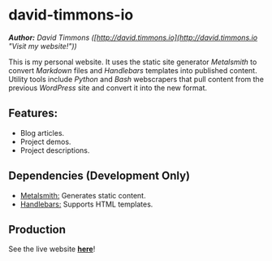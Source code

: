 david-timmons-io
====================
_**Author:** David Timmons ([http://david.timmons.io](http://david.timmons.io "Visit my website!"))_

This is my personal website. It uses the static site generator _Metalsmith_ to convert _Markdown_
files and _Handlebars_ templates into published content. Utility tools include _Python_ and
_Bash_ webscrapers that pull content from the previous _WordPress_ site and convert it into the
new format.

## Features:

* Blog articles.
* Project demos.
* Project descriptions.

## Dependencies (Development Only)

* [Metalsmith:](http://www.metalsmith.io "Visit the Metalsmith website.") Generates static content.
* [Handlebars:](http://handlebarsjs.com "Visit the Handlebars website.") Supports HTML templates.

## Production

See the live website [**here**](http://david.timmons.io "Visit my website!")!
